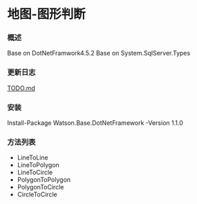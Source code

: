 地图-图形判断
=====
### 概述
Base on DotNetFramwork4.5.2
Base on System.SqlServer.Types
### 更新日志
[TODO.md](TODO.md)
### 安装
Install-Package Watson.Base.DotNetFramework -Version 1.1.0
### 方法列表
* LineToLine
* LineToPolygon
* LineToCircle
* PolygonToPolygon
* PolygonToCircle
* CircleToCircle

